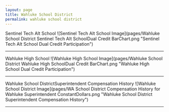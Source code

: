 ```yaml
---
layout: page
title: Wahluke School District
permalink: wahluke school district
---
```



Sentinel Tech Alt School
![Sentinel Tech Alt School Image](pages/Wahluke School District Sentinel Tech Alt SchoolDual Credit BarChart.png "Sentinel Tech Alt School Dual Credit Participation")

___

Wahluke High School
![Wahluke High School Image](pages/Wahluke School District Wahluke High SchoolDual Credit BarChart.png "Wahluke High School Dual Credit Participation")

___

Wahluke School DistrictSuperintendent Compensation History
![Wahluke School District Image](pages/WA School District Compensation History for Wahluke Superintendent ConstantDollars.png "Wahluke School District Superintendent Compensation History")

___


